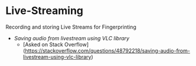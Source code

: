 # Live-Streaming
Recording and storing Live Streams for Fingerprinting

* *Saving audio from livestream using VLC library*
	* [Asked on Stack Overflow]
(https://stackoverflow.com/questions/48792218/saving-audio-from-livestream-using-vlc-library)